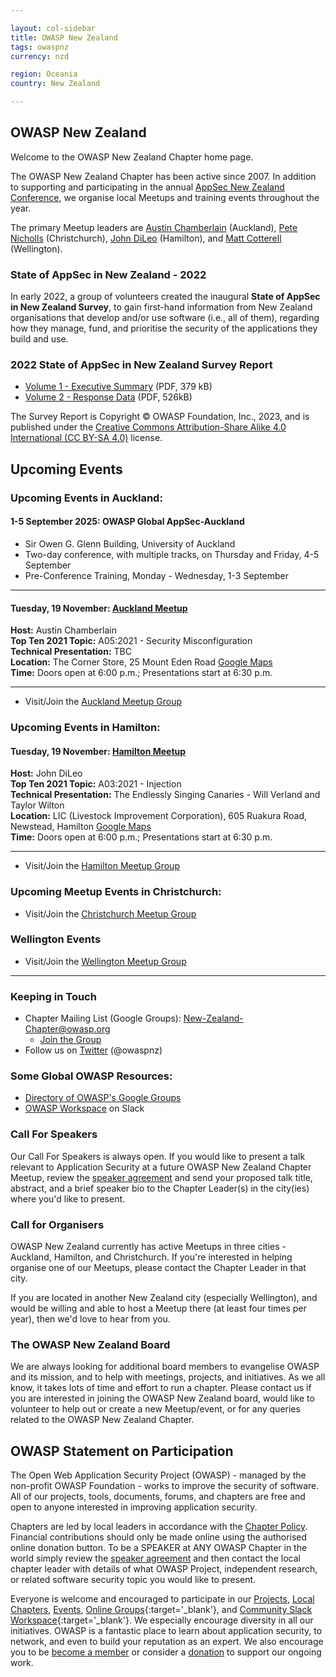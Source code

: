 ```yaml
---

layout: col-sidebar
title: OWASP New Zealand
tags: owaspnz
currency: nzd

region: Oceania
country: New Zealand

---
```


## OWASP New Zealand

Welcome to the OWASP New Zealand Chapter home page.

The OWASP New Zealand Chapter has been active since 2007. In addition to supporting and participating in the annual [AppSec New Zealand Conference](https://appsec.org.nz/conference), we organise local Meetups and training events throughout the year.

The primary Meetup leaders are [Austin Chamberlain](mailto:austin.chamberlain@owasp.org) (Auckland), [Pete Nicholls](mailto:pete.nicholls@owasp.org) (Christchurch), [John DiLeo](mailto:john.dileo@owasp.org) (Hamilton), and [Matt Cotterell](mailto:matt.cotterell@owasp.org) (Wellington).

### State of AppSec in New Zealand - 2022

In early 2022, a group of volunteers created the inaugural **State of AppSec in New Zealand Survey**, to gain first-hand information from 
New Zealand organisations that develop and/or use software (i.e., all of them), regarding how they manage, fund, and prioritise the security of the
applications they build and use.

### 2022 State of AppSec in New Zealand Survey Report   

* [Volume 1 - Executive Summary](assets/documents/2022_State_of_AppSec_Survey_Report-Volume_1.pdf) (PDF, 379 kB)
* [Volume 2 - Response Data](assets/documents/2022_State_of_AppSec_Survey_Report-Volume_2.pdf) (PDF, 526kB)

The Survey Report is Copyright &copy; OWASP Foundation, Inc., 2023, and is published under the 
[Creative Commons Attribution-Share Alike 4.0 International (CC BY-SA 4.0)](https://creativecommons.org/licenses/by-sa/4.0/) license.



## Upcoming Events

### Upcoming Events in Auckland:

#### 1-5 September 2025: OWASP Global AppSec-Auckland

* Sir Owen G. Glenn Building, University of Auckland   
* Two-day conference, with multiple tracks, on Thursday and Friday, 4-5 September   
* Pre-Conference Training, Monday - Wednesday, 1-3 September   

-------------

#### Tuesday, 19 November: [Auckland Meetup](https://www.meetup.com/owasp-new-zealand-chapter-auckland/events/297786381) 

**Host:** Austin Chamberlain    
**Top Ten 2021 Topic:** A05:2021 - Security Misconfiguration    
**Technical Presentation:** TBC   
**Location:** The Corner Store, 25 Mount Eden Road [Google Maps](https://www.google.com/maps/place/The+Corner+Store/@-36.8657037,174.7583494,17z/data=!3m1!4b1!4m6!3m5!1s0x6d0d47c362b99f6f:0xd95014f14fe26b94!8m2!3d-36.865708!4d174.7609297!16s%2Fg%2F1tdy97hj?entry=ttu)     
**Time:** Doors open at 6:00 p.m.; Presentations start at 6:30 p.m.    

-------------

* Visit/Join the [Auckland Meetup Group](https://www.meetup.com/OWASP-New-Zealand-Chapter-Auckland/)

### Upcoming Events in Hamilton:

#### Tuesday, 19 November: [Hamilton Meetup](https://www.meetup.com/owasp-hamilton-chapter/events/303648265) 

**Host:** John DiLeo    
**Top Ten 2021 Topic:** A03:2021 - Injection    
**Technical Presentation:** The Endlessly Singing Canaries - Will Verland and Taylor Wilton     
**Location:** LIC (Livestock Improvement Corporation), 605 Ruakura Road, Newstead, Hamilton [Google Maps](https://www.google.com/maps/place/LIC+(Livestock+Improvement+Corporation)/@-37.7813846,175.348814,787m/data=!3m2!1e3!4b1!4m6!3m5!1s0x6d6d195e23971e17:0xbfc3a23b707be8a2!8m2!3d-37.7813889!4d175.3513889!16s%2Fg%2F1tm29w6b?entry=ttu&g_ep=EgoyMDI0MDkyMi4wIKXMDSoASAFQAw%3D%3D)     
**Time:** Doors open at 6:00 p.m.; Presentations start at 6:30 p.m.    

-------------

* Visit/Join the [Hamilton Meetup Group](https://www.meetup.com/owaspnz-hamilton)

### Upcoming Meetup Events in Christchurch:

* Visit/Join the [Christchurch Meetup Group](https://www.meetup.com/OWASP-New-Zealand-Chapter-Christchurch/)

### Wellington Events

* Visit/Join the [Wellington Meetup Group](https://www.meetup.com/OWASP-Wellington)

-------------

### Keeping in Touch

  - Chapter Mailing List (Google Groups):
    [New-Zealand-Chapter@owasp.org](mailto:new-zealand-chapter@owasp.org)
    - [Join the
    Group](https://groups.google.com/a/owasp.org/forum/#!forum/new-zealand-chapter/join)
  - Follow us on [Twitter](https://www.twitter.com/owaspnz) (@owaspnz)

### Some Global OWASP Resources:

  - [Directory of OWASP's Google
    Groups](https://groups.google.com/a/owasp.org/forum/?hl=en#!forumsearch/)
  - [OWASP Workspace](https://owasp.slack.com) on Slack

### Call For Speakers

Our Call For Speakers is always open. If you would like to present a talk relevant to Application Security at a future OWASP New Zealand Chapter Meetup, review the [speaker agreement](/www-policy/speaker-agreement) and send your proposed talk title, abstract, and a brief speaker bio to the Chapter Leader(s) in the city(ies) where you'd like to present.

### Call for Organisers

OWASP New Zealand currently has active Meetups in three cities - Auckland, Hamilton, and Christchurch. If you're interested in helping organise one of our Meetups, please contact the Chapter Leader in that city.

If you are located in another New Zealand city (especially Wellington), and would be willing and able to host a Meetup there (at least four times per year), then we'd love to hear from you.

### The OWASP New Zealand Board

We are always looking for additional board members to evangelise OWASP and its mission, and to help with meetings, projects, and initiatives. As we all know, it takes lots of time and effort to run a chapter. Please contact us if you are interested in joining the OWASP New Zealand board, would like to volunteer to help out or create a new Meetup/event, or for any queries related to the OWASP New Zealand Chapter.

## OWASP Statement on Participation

The Open Web Application Security Project (OWASP) - managed by the non-profit OWASP Foundation - works to improve the security of software. All of our projects, tools, documents, forums, and chapters are free and open to anyone interested in improving application security. 

Chapters are led by local leaders in accordance with the [Chapter Policy](https://owasp.org/www-policy/). Financial contributions should only be made online using the authorised online donation button. To be a SPEAKER at ANY OWASP Chapter in the world simply review the [speaker agreement](https://owasp.org/www-policy/) and then contact the local chapter leader with details of what OWASP Project, independent research, or related software security topic you would like to present.

Everyone is welcome and encouraged to participate in our [Projects](/projects), [Local Chapters](/chapters), [Events](/events), [Online Groups](https://groups.google.com/a/owasp.com/){:target='_blank'}, and [Community Slack Workspace](https://owasp.slack.com/){:target='_blank'}. We especially encourage diversity in all our initiatives. OWASP is a fantastic place to learn about application security, to network, and even to build your reputation as an expert. We also encourage you to be [become a member](/membership) or consider a [donation](/donate) to support our ongoing work.
